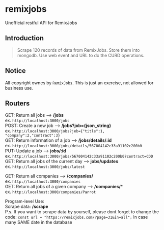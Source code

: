 # remixjobs
Unofficial restful API for RemixJobs

## Introduction

> Scrape 120 records of data from RemixJobs.
> Store them into mongodb. 
> Use web event and URL to do the CURD operations. 

<!-- more -->

## Notice

All copyright ownes by  `RemixJobs`. This is just an exercise, not allowed for business use.

## Routers

GET: Return all jobs --> **/jobs**  
ex. `http://localhost:3000/jobs`  
POST: Create a new job --> **/jobs?job={json_string}**  
ex. `http://localhost:3000/jobs?job={"title":1, "company":2,"contract":3}`  
GET: Return information of a job --> **/jobs/details/:id**  
ex. `http://localhost:3000/jobs/details/567004142c33a91102c200b0`  
PUT: Update a job --> **jobs/:id**  
ex. `http://localhost:3000/jobs/567004142c33a91102c200b0?contract=CDD`  
GET: Return all jobs of the current day --> **jobs/updates**  
ex. `http://localhost:3000/jobs/latest`

GET: Return all companies --> **/companies/**  
ex. `http://localhost:3000/companies`  
GET: Return all jobs of a given company --> **/companies/***  
ex. `http://localhost:3000/companies/Parrot`

Program-level Use:  
Scrape data:  **/scrape**  
P.s. If you want to scrape data by yourself, please dont forget to change the code:
`const url = "https://remixjobs.com/?page=31&in=all";`
In case many SAME date in the database
